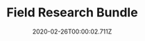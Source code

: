 ---
templateKey: blog-post
featuredpost: false
date: 2020-02-26T00:00:02.711Z
featuredimage: /img/Field_Research_Bundle.png
title: Field Research Bundle
description: Bulletin Board
reward: Recycling Machine (1)
tags:
  - Purple Mushroom
  - Nautilus Shell
  - Chub
  - Frozen Geode
---